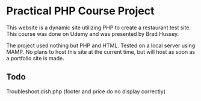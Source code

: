 # Practical PHP Course Project
This website is a dynamic site utilizing PHP to create a restaurant test site.
This course was done on Udemy and was presented by Brad Hussey.

The project used nothing but PHP and HTML.
Tested on a local server using MAMP. 
No plans to host this site at the current time, but will host as soon as a portfolio site is made.

## Todo
Troubleshoot dish.php (footer and price do no display correctly)
